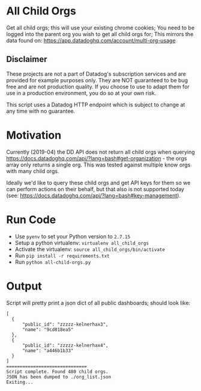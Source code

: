# All Child Orgs
Get all child orgs; this will use your existing chrome cookies; You need to be logged into the parent org you wish to get all child orgs for; This mirrors the data found on: https://app.datadoghq.com/account/multi-org-usage

## Disclaimer
These projects are not a part of Datadog's subscription services and are
provided for example purposes only. They are NOT guaranteed to be bug free
and are not production quality. If you choose to use to adapt them for use
in a production environment, you do so at your own risk.

This script uses a Datadog HTTP endpoint which is subject to change at any
time with no guarantee.

# Motivation
Currently (2019-04) the DD API does not return all child orgs when querying https://docs.datadoghq.com/api/?lang=bash#get-organization - the orgs array only returns a single org. This was tested against multiple know orgs with many child orgs.

Ideally we'd like to query these child orgs and get API keys for them so we can perform actions on their behalf, but that also is not supported today (see: https://docs.datadoghq.com/api/?lang=bash#key-management).

# Run Code
- Use `pyenv` to set your Python version to `2.7.15`
- Setup a python virtualenv: `virtualenv all_child_orgs`
- Activate the virtualenv: `source all_child_orgs/bin/activate`
- Run `pip install -r requirements.txt`
- Run `python all-child-orgs.py`

# Output
Script will pretty print a json dict of all public dashboards; should look like:

```
[
  {
      "public_id": "zzzzz-kelnerhax3",
      "name": "9cd818ea5"
  },
  {
      "public_id": "zzzzz-kelnerhax4",
      "name": "a446b1b33"
  }
]
==============================
Script complete. Found 480 child orgs.
JSON has been dumped to ./org_list.json
Exiting...
```
